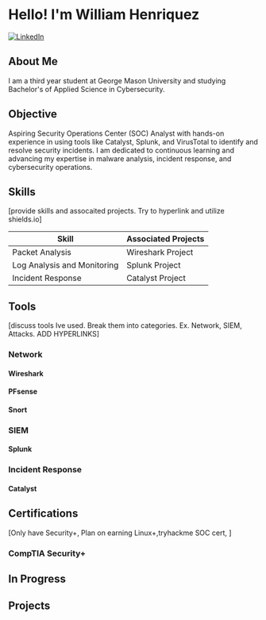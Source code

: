 # Hello! I'm William Henriquez
[![LinkedIn](https://img.shields.io/badge/LinkedIn-Connect-blue?logo=linkedin)](https://www.linkedin.com/in/williamhenriquez01)


## About  Me
I am a third year student at George Mason University and studying Bachelor's of Applied Science in Cybersecurity. 
## Objective
Aspiring Security Operations Center (SOC) Analyst with hands-on experience in using tools like Catalyst, Splunk, and VirusTotal to identify and resolve security incidents. I am dedicated to continuous learning and advancing my expertise in malware analysis, incident response, and cybersecurity operations.

## Skills
[provide skills and assocaited projects. Try to hyperlink and utilize shields.io]

| Skill                                            | Associated Projects   |
|--------------------------------------------------|-----------------------|
| Packet Analysis                                  | Wireshark Project     |
| Log Analysis and Monitoring                      | Splunk Project        |
| Incident Response                                | Catalyst Project      | 

## Tools
[discuss tools Ive used. Break them into categories. Ex. Network, SIEM, Attacks. ADD HYPERLINKS]
### Network
  #### Wireshark
  #### PFsense
  #### Snort
### SIEM
  #### Splunk
### Incident Response
  #### Catalyst

## Certifications
[Only have Security+, Plan on earning Linux+,tryhackme SOC cert, ]
### CompTIA Security+ 
## In Progress

## Projects
